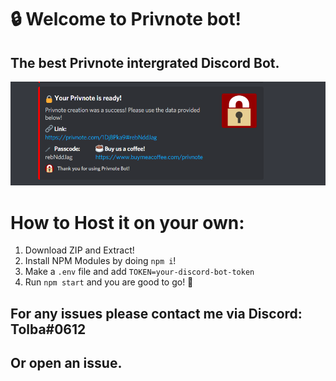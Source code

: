 # 🔒 Welcome to Privnote bot!
## The best Privnote intergrated Discord Bot.

![Privnote](./img/Privnote.png)

# How to Host it on your own:
1) Download ZIP and Extract!
2) Install NPM Modules by doing ``npm i``!
3) Make a ``.env`` file and add ``TOKEN=your-discord-bot-token``
4) Run ``npm start`` and you are good to go! 🥳

## For any issues please contact me via Discord: Tolba#0612
## Or open an issue.